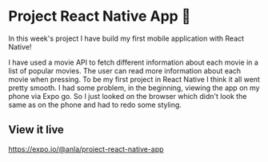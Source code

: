 # Project React Native App 📱

In this week's project I have build my first mobile application with React Native!

I have used a movie API to fetch different information about each movie in a list of popular movies. The user can read more information about each movie when pressing. 
To be my first project in React Native I think it all went pretty smooth. I had some problem, in the beginning, viewing the app on my phone via Expo go. So I just looked on the browser which didn't look the same as on the phone and had to redo some styling.

## View it live
https://expo.io/@anla/project-react-native-app

